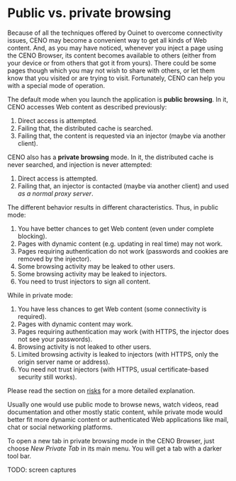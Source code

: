 # Public vs. private browsing

Because of all the techniques offered by Ouinet to overcome connectivity issues, CENO may become a convenient way to get all kinds of Web content.  And, as you may have noticed, whenever you inject a page using the CENO Browser, its content becomes available to others (either from your device or from others that got it from yours).  There could be some pages though which you may not wish to share with others, or let them know that you visited or are trying to visit.  Fortunately, CENO can help you with a special mode of operation.

The default mode when you launch the application is **public browsing**.  In it, CENO accesses Web content as described previously:

 1. Direct access is attempted.
 2. Failing that, the distributed cache is searched.
 3. Failing that, the content is requested via an injector (maybe via another client).

CENO also has a **private browsing** mode.  In it, the distributed cache is never searched, and injection is never attempted:

 1. Direct access is attempted.
 2. Failing that, an injector is contacted (maybe via another client) and used *as a normal proxy server*.

The different behavior results in different characteristics.  Thus, in public mode:

 1. You have better chances to get Web content (even under complete blocking).
 2. Pages with dynamic content (e.g. updating in real time) may not work.
 3. Pages requiring authentication do not work (passwords and cookies are removed by the injector).
 4. Some browsing activity may be leaked to other users.
 5. Some browsing activity may be leaked to injectors.
 6. You need to trust injectors to sign all content.

While in private mode:

 1. You have less chances to get Web content (some connectivity is required).
 2. Pages with dynamic content may work.
 3. Pages requiring authentication may work (with HTTPS, the injector does not see your passwords).
 4. Browsing activity is not leaked to other users.
 5. Limited browsing activity is leaked to injectors (with HTTPS, only the origin server name or address).
 6. You need not trust injectors (with HTTPS, usual certificate-based security still works).

Please read the section on [risks](risks.md) for a more detailed explanation.

Usually one would use public mode to browse news, watch videos, read documentation and other mostly static content, while private mode would better fit more dynamic content or authenticated Web applications like mail, chat or social networking platforms.

To open a new tab in private browsing mode in the CENO Browser, just choose *New Private Tab* in its main menu.  You will get a tab with a darker tool bar.

TODO: screen captures
